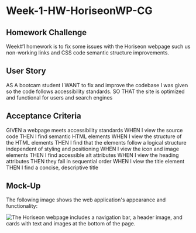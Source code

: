 # Week-1-HW-HoriseonWP-CG

## Homework Challenge

Week#1 homework is to fix some issues with the Horiseon webpage such us non-working links and CSS code semantic structure improvements.

## User Story

AS A bootcam student 
I WANT to fix and improve the codebase I was given so the code follows accessibility standards.
SO THAT the site is optimized and functional for users and search engines

## Acceptance Criteria

GIVEN a webpage meets accessibility standards
WHEN I view the source code
THEN I find semantic HTML elements
WHEN I view the structure of the HTML elements
THEN I find that the elements follow a logical structure independent of styling and positioning
WHEN I view the icon and image elements
THEN I find accessible alt attributes
WHEN I view the heading attributes
THEN they fall in sequential order
WHEN I view the title element
THEN I find a concise, descriptive title

## Mock-Up

The following image shows the web application's appearance and functionality:

![The Horiseon webpage includes a navigation bar, a header image, and cards with text and images at the bottom of the page.](./Assets/01-html-css-git-homework-demo.png)

